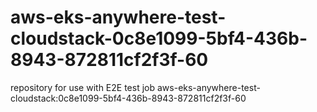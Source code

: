 # aws-eks-anywhere-test-cloudstack-0c8e1099-5bf4-436b-8943-872811cf2f3f-60
repository for use with E2E test job aws-eks-anywhere-test-cloudstack:0c8e1099-5bf4-436b-8943-872811cf2f3f-60
